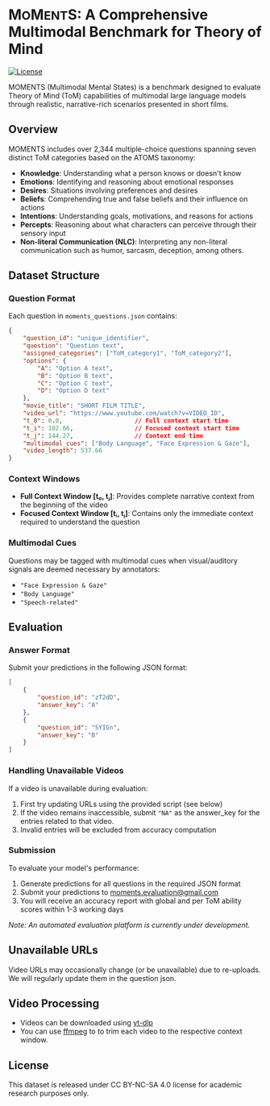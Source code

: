 # M<small>O</small>M<small>ENT</small>S: A Comprehensive Multimodal Benchmark for Theory of Mind

[![License](https://img.shields.io/badge/License-CC%20BY--NC--SA%204.0-blue)](https://creativecommons.org/licenses/by-nc-sa/4.0/)

MOMENTS (Multimodal Mental States) is a benchmark designed to evaluate Theory of Mind (ToM) capabilities of multimodal large language models through realistic, narrative-rich scenarios presented in short films.

## Overview

MOMENTS includes over 2,344 multiple-choice questions spanning seven distinct ToM categories based on the ATOMS taxonomy:

- **Knowledge**: Understanding what a person knows or doesn't know
- **Emotions**: Identifying and reasoning about emotional responses  
- **Desires**: Situations involving preferences and desires
- **Beliefs**: Comprehending true and false beliefs and their influence on actions
- **Intentions**: Understanding goals, motivations, and reasons for actions
- **Percepts**: Reasoning about what characters can perceive through their sensory input
- **Non-literal Communication (NLC)**: Interpreting any non-literal communication such as humor, sarcasm, deception, among others.

## Dataset Structure

### Question Format

Each question in `moments_questions.json` contains:

```json
{
    "question_id": "unique_identifier",
    "question": "Question text",
    "assigned_categories": ["ToM_category1", "ToM_category2"],
    "options": {
        "A": "Option A text",
        "B": "Option B text", 
        "C": "Option C text",
        "D": "Option D text"
    },
    "movie_title": "SHORT FILM TITLE",
    "video_url": "https://www.youtube.com/watch?v=VIDEO_ID",
    "t_0": 0.0,                    // Full context start time
    "t_i": 102.66,                 // Focused context start time  
    "t_j": 144.27,                 // Context end time
    "multimodal_cues": ["Body Language", "Face Expression & Gaze"],
    "video_length": 537.66
}
```

### Context Windows

- **Full Context Window [t₀, tⱼ]**: Provides complete narrative context from the beginning of the video
- **Focused Context Window [tᵢ, tⱼ]**: Contains only the immediate context required to understand the question

### Multimodal Cues

Questions may be tagged with multimodal cues when visual/auditory signals are deemed necessary by annotators:
- `"Face Expression & Gaze"`
- `"Body Language"`  
- `"Speech-related"`

## Evaluation

### Answer Format

Submit your predictions in the following JSON format:

```json
[
    {
        "question_id": "zT2dD",
        "answer_key": "A"
    },
    {
        "question_id": "5YIGn", 
        "answer_key": "B"
    }
]
```

### Handling Unavailable Videos

If a video is unavailable during evaluation:
1. First try updating URLs using the provided script (see below)
2. If the video remains inaccessible, submit `"NA"` as the answer_key for the entries related to that video.
3. Invalid entries will be excluded from accuracy computation

### Submission

To evaluate your model's performance:
1. Generate predictions for all questions in the required JSON format
2. Submit your predictions to [moments.evaluation@gmail.com](mailto:moments.evaluation@gmail.com)
3. You will receive an accuracy report with global and per ToM ability scores within 1-3 working days

*Note: An automated evaluation platform is currently under development.*

## Unavailable URLs

Video URLs may occasionally change (or be unavailable) due to re-uploads. We will regularly update them in the question json. 

## Video Processing

- Videos can be downloaded using [yt-dlp](https://github.com/yt-dlp/yt-dlp)
- You can use [ffmpeg](https://ffmpeg.org/) to to trim each video to the respective context window.

## License

This dataset is released under CC BY-NC-SA 4.0 license for academic research purposes only.